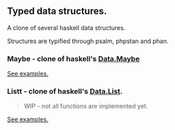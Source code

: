 Typed data structures.
---

A clone of several haskell data structures.

Structures are typified through psalm, phpstan and phan.

### Maybe - clone of haskell's [Data.Maybe][data-maybe]

[See examples.](./tests/MaybeTest.php)

### Listt - clone of haskell's [Data.List][data-list].

> WIP - not all functions are implemented yet.

[See examples.](./tests/ListtTest.php)

[data-list]: https://hackage.haskell.org/package/base-4.12.0.0/docs/Data-List.html.
[data-maybe]: http://hackage.haskell.org/package/base-4.12.0.0/docs/Data-Maybe.html

